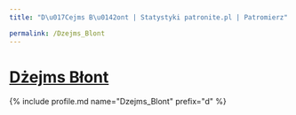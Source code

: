 ```yaml
---
title: "D\u017Cejms B\u0142ont | Statystyki patronite.pl | Patromierz"

permalink: /Dzejms_Blont
---
```


# [Dżejms Błont](https://patronite.pl/Dzejms_Blont)

{% include profile.md name="Dzejms_Blont" prefix="d" %}
